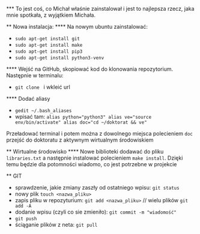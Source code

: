 *** To jest coś, co Michał właśnie zainstalował i jest to najlepsza rzecz, jaka mnie spotkała, z wyjątkiem Michała.

** Nowa instalacja:
**** Na nowym ubuntu zainstalować:
- `sudo apt-get install git`
- `sudo apt-get install make`
- `sudo apt-get install pip3`
- `sudo apt-get install python3-venv`

**** Wejść na GitHub, skopiować kod do klonowania repozytorium. Następnie w terminalu:
- `git clone ` i wkleić url

**** Dodać aliasy
- `gedit ~/.bash_aliases`
- wpisać tam:
`alias python="python3"
alias ve="source env/bin/activate"
alias doc="cd ~/doktorat && ve"`

Przeładować terminal i potem można z dowolnego miejsca polecieniem `doc` przejść do doktoratu z aktywnym wirtualnym środowiskiem

** Wirtualne środowisko
**** Nowe biblioteki dodawać do pliku `libraries.txt` a następnie instalować polecieniem `make install`. Dzięki temu będzie dla potomności wiadomo, co jest potrzebne w projekcie

** GIT
- sprawdzenie, jakie zmiany zaszły od ostatniego wpisu: `git status`
- nowy plik `touch <nazwa_pliku>`
- zapis pliku w repozyturium: `git add <nazwa_pliku>` //  wielu plików `git add -A`
- dodanie wpisu (czyli co sie zmieniło): `git commit -m "wiadomość"`
- `git push`
- ściąganie plików z neta: `git pull`
